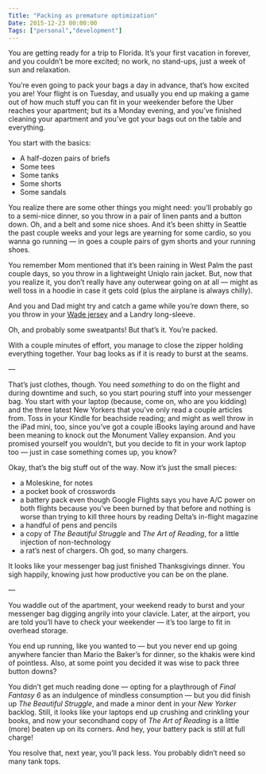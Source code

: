 ```yaml
---
Title: "Packing as premature optimization"
Date: 2015-12-23 00:00:00
Tags: ["personal","development"]
---
```


<p>You are getting ready for a trip to Florida.  It’s your first vacation in forever, and you couldn’t be more excited; no work, no stand-ups, just a week of sun and relaxation.</p>


<p>You’re even going to pack your bags a day in advance, that’s how excited you are! Your flight is on Tuesday, and usually you end up making a game out of how much stuff you can fit in your weekender before the Uber reaches your apartment; but its a Monday evening, and you’ve finished cleaning your apartment and you’ve got your bags out on the table and everything.</p>


<p>You start with the basics:</p>


<ul>
<li>A half-dozen pairs of briefs</li>
<li>Some tees</li>
<li>Some tanks</li>
<li>Some shorts</li>
<li>Some sandals</li>
</ul>


<p>You realize there are some other things you might need: you’ll probably go to a semi-nice dinner, so you throw in a pair of linen pants and a button down.  Oh, and a belt and some nice shoes.  And it’s been shitty in Seattle the past couple weeks and your legs are yearning for some cardio, so you wanna go running — in goes a couple pairs of gym shorts and your running shoes.</p>


<p>You remember Mom mentioned that it’s been raining in West Palm the past couple days, so you throw in a lightweight Uniqlo rain jacket.  But, now that you realize it, you don’t really have any outerwear going on at all — might as well toss in a hoodie in case it gets cold (plus the airplane is always chilly).</p>


<p>And you and Dad might try and catch a game while you’re down there, so you throw in your <a href="http://www.nbajersey.pro/jerseys/Miami%20Heat/miami-floridians-dwyane-wade-aba-hardwood-classics-swingman-jersey.jpg">Wade jersey</a> and a Landry long-sleeve.</p>


<p>Oh, and probably some sweatpants!  But that’s it.  You’re packed.</p>


<p>With a couple minutes of effort, you manage to close the zipper holding everything together.  Your bag looks as if it is ready to burst at the seams.</p>


<p>—</p>


<p>That’s just clothes, though.  You need <em>something</em> to do on the flight and during downtime and such, so you start pouring stuff into your messenger bag.  You start with your laptop (because, come on, who are you kidding) and the three latest New Yorkers that you’ve only read a couple articles from.  Toss in your Kindle for beachside reading; and might as well throw in the iPad mini, too, since you’ve got a couple iBooks laying around and have been meaning to knock out the Monument Valley expansion.  And you promised yourself you wouldn’t, but you decide to fit in your work laptop too — just in case something comes up, you know?</p>


<p>Okay, that’s the big stuff out of the way.  Now it’s just the small pieces:</p>


<ul>
<li>a Moleskine, for notes</li>
<li>a pocket book of crosswords</li>
<li>a battery pack even though Google Flights says you have A/C power on both flights because you’ve been burned by that before and nothing is worse than trying to kill three hours by reading Delta’s in-flight magazine</li>
<li>a handful of pens and pencils</li>
<li>a copy of <em>The Beautiful Struggle</em> and <em>The Art of Reading</em>, for a little injection of non-technology</li>
<li>a rat’s nest of chargers.  Oh god, so many chargers.</li>
</ul>


<p>It looks like your messenger bag just finished Thanksgivings dinner. You sigh happily, knowing just how productive you can be on the plane.</p>


<p>—</p>


<p>You waddle out of the apartment, your weekend ready to burst and your messenger bag digging angrily into your clavicle.  Later, at the airport, you are told you’ll have to check your weekender — it’s too large to fit in overhead storage.</p>


<p>You end up running, like you wanted to — but you never end up going anywhere fancier than Mario the Baker’s for dinner, so the khakis were kind of pointless.  Also, at some point you decided it was wise to pack three button downs?</p>


<p>You didn’t get much reading done — opting for a playthrough of <em>Final Fantasy 6</em> as an indulgence of mindless consumption —  but you did finish up <em>The Beautiful Struggle</em>, and made a minor dent in your <em>New Yorker</em> backlog.  Still, it looks like your laptops end up crushing and crinkling your books, and now your secondhand copy of <em>The Art of Reading</em> is a little (more) beaten up on its corners.  And hey, your battery pack is still at full charge!</p>


<p>You resolve that, next year, you’ll pack less.  You probably didn’t need so many tank tops.</p>
	